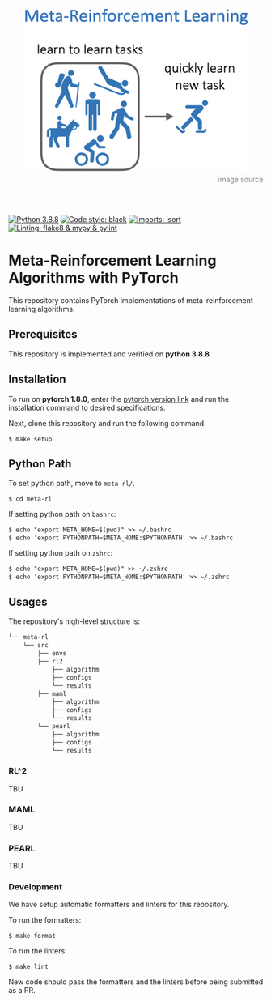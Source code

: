<div align="center">
  <br>
  <img src="./assets/meta-rl.png" width="450">
</div>

<div style="text-align: right"><span style="color:gray">image source</span></div>

<br><br>

[![Python 3.8.8](https://img.shields.io/badge/python-3.8.8-blue.svg)](https://www.python.org/downloads/release/python-380/)
[![Code style: black](https://img.shields.io/badge/code%20style-black-000000.svg)](https://github.com/psf/black)
[![Imports: isort](https://img.shields.io/badge/imports-isort-white)](https://pycqa.github.io/isort/)
[![Linting: flake8 & mypy & pylint](https://img.shields.io/badge/linting-flake8%20%26%20mypy%20%26%20pylint-green)](https://pypi.org/project/pytest-pylint/)

# Meta-Reinforcement Learning Algorithms with PyTorch

This repository contains PyTorch implementations of meta-reinforcement learning algorithms.

## Prerequisites

This repository is implemented and verified on **python 3.8.8**

## Installation

To run on **pytorch 1.8.0**, enter the [pytorch version link](https://pytorch.org/get-started/previous-versions/#wheel) and run the installation command to desired specifications.

Next, clone this repository and run the following command.

```shell
$ make setup
```

## Python Path

To set python path, move to `meta-rl/`.

```shell
$ cd meta-rl
```

If setting python path on `bashrc`:

```shell
$ echo "export META_HOME=$(pwd)" >> ~/.bashrc
$ echo 'export PYTHONPATH=$META_HOME:$PYTHONPATH' >> ~/.bashrc
```

If setting python path on `zshrc`:

```shell
$ echo "export META_HOME=$(pwd)" >> ~/.zshrc
$ echo 'export PYTHONPATH=$META_HOME:$PYTHONPATH' >> ~/.zshrc
```

## Usages

The repository's high-level structure is:

    └── meta-rl
        └── src
            ├── envs
            ├── rl2
                ├── algorithm
                ├── configs
                └── results
            ├── maml
                ├── algorithm
                ├── configs
                └── results
            └── pearl
                ├── algorithm
                ├── configs
                └── results

### RL^2

TBU

### MAML

TBU

### PEARL

TBU

### Development

We have setup automatic formatters and linters for this repository.

To run the formatters:

```shell
$ make format
```

To run the linters:

```shell
$ make lint
```

New code should pass the formatters and the linters before being submitted as a PR.